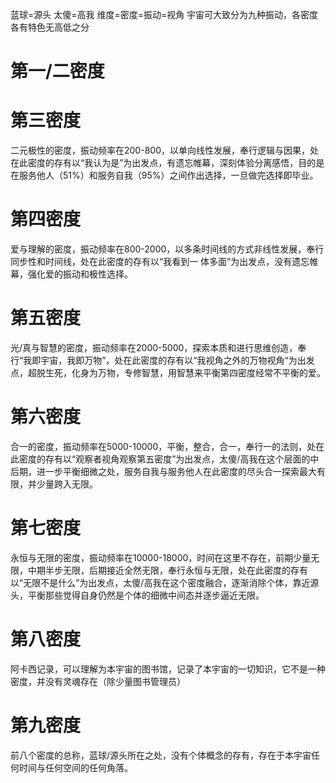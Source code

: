 蓝球=源头
太傻=高我
维度=密度=振动=视角
宇宙可大致分为九种振动，各密度各有特色无高低之分
# 第一/二密度
# 第三密度
二元极性的密度，振动频率在200-800，以单向线性发展，奉行逻辑与因果，处在此密度的存有以“我认为是”为出发点，有遗忘帷幕，深刻体验分离感悟，目的是在服务他人（51%）和服务自我（95%）之间作出选择，一旦做完选择即毕业。
# 第四密度
爱与理解的密度，振动频率在800-2000，以多条时间线的方式非线性发展，奉行同步性和时间线，处在此密度的存有以“我看到一 体多面”为出发点，没有遗忘帷幕，强化爱的振动和极性选择。
# 第五密度
光/真与智慧的密度，振动频率在2000-5000，探索本质和进行思维创造，奉行“我即宇宙，我即万物”，处在此密度的存有以“我视角之外的万物视角“为出发点，超脱生死，化身为万物，专修智慧，用智慧来平衡第四密度经常不平衡的爱。
# 第六密度
合一的密度，振动频率在5000-10000，平衡，整合，合一，奉行一的法则，处在此密度的存有以“观察者视角观察第五密度”为出发点，太傻/高我在这个层面的中后期，进一步平衡细微之处，服务自我与服务他人在此密度的尽头合一探索最大有限，并少量跨入无限。
# 第七密度
永恒与无限的密度，振动频率在10000-18000，时间在这里不存在，前期少量无限，中期半步无限，后期接近全然无限，奉行永恒与无限，处在此密度的存有以“无限不是什么”为出发点，太傻/高我在这个密度融合，逐渐消除个体，靠近源头，平衡那些觉得自身仍然是个体的细微中间态并逐步逼近无限。
# 第八密度
阿卡西记录，可以理解为本宇宙的图书馆，记录了本宇宙的一切知识，它不是一种密度，并没有灵魂存在（除少量图书管理员）
# 第九密度
前八个密度的总称，蓝球/源头所在之处，没有个体概念的存有，存在于本宇宙任何时间与任何空间的任何角落。